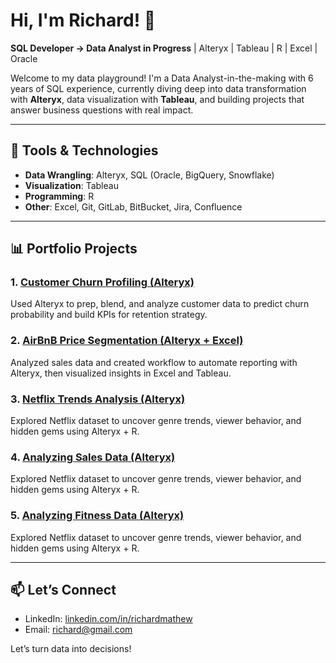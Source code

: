# Hi, I'm Richard! 👋  
**SQL Developer → Data Analyst in Progress** | Alteryx | Tableau | R | Excel | Oracle

Welcome to my data playground! I'm a Data Analyst-in-the-making with 6 years of SQL experience, currently diving deep into data transformation with **Alteryx**, data visualization with **Tableau**, and building projects that answer business questions with real impact.

---

## 🔧 Tools & Technologies
- **Data Wrangling**: Alteryx, SQL (Oracle, BigQuery, Snowflake)
- **Visualization**: Tableau
- **Programming**: R
- **Other**: Excel, Git, GitLab, BitBucket, Jira, Confluence

---

## 📊 Portfolio Projects

### 1. [Customer Churn Profiling (Alteryx)](https://github.com/richard-data/Alteryx-Projects/tree/main/Customer-Churn-Profiling)
Used Alteryx to prep, blend, and analyze customer data to predict churn probability and build KPIs for retention strategy.

### 2. [AirBnB Price Segmentation (Alteryx + Excel)](https://github.com/richard-data/Alteryx-Projects/tree/main/AirBnB-Price-Segmentation)
Analyzed sales data and created workflow to automate reporting with Alteryx, then visualized insights in Excel and Tableau.

### 3. [Netflix Trends Analysis (Alteryx)](https://github.com/richard-data/Alteryx-Projects/tree/main/Netflix-Trends-Analysis)
Explored Netflix dataset to uncover genre trends, viewer behavior, and hidden gems using Alteryx + R.

### 4. [Analyzing Sales Data (Alteryx)](https://github.com/richard-data/Alteryx-Projects/tree/main/Analyzing-Sales-Data)
Explored Netflix dataset to uncover genre trends, viewer behavior, and hidden gems using Alteryx + R.

### 5. [Analyzing Fitness Data (Alteryx)](https://github.com/richard-data/Alteryx-Projects/tree/main/Analyzing-Fitness-Data)
Explored Netflix dataset to uncover genre trends, viewer behavior, and hidden gems using Alteryx + R.

---

## 📫 Let’s Connect
- LinkedIn: [linkedin.com/in/richardmathew](https://linkedin.com/in/imatthew)
- Email: richard@gmail.com

Let’s turn data into decisions!
